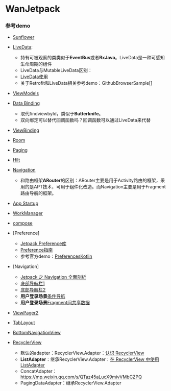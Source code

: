 WanJetpack
==========

### 参考demo

- [Sunflower](https://github.com/android/sunflower)

- [LiveData](https://github.com/android/architecture-components-samples/tree/main/LiveDataSample):
    - 持有可被观察的类类似于**EventBus**或者**RxJava**。LiveData是一种可感知生命周期的组件
    - LiveData与MutableLiveData区别：
    - [LiveData使用](https://www.jianshu.com/p/c69a7db3299a)
    - 关于Retrofit和LiveData相关参考demo：GithubBrowserSample[]
- [ViewModels]()
- [Data Binding]()
    - 取代findviewbyId，类似于**Butterknife**。
    - 双向绑定可以替代回调函数吗？回调函数可以通过LiveData来代替
- [ViewBinding]()
- [Room]()
- [Paging](https://github.com/android/architecture-components-samples/tree/main/PagingWithNetworkSample)
- [Hilt]()
- [Navigation](https://github.com/android/architecture-components-samples/tree/main/NavigationAdvancedSample)
    - 和路由框架**ARouter**的区别：ARouter主要是用于Activity路由的框架，采用的是APT技术，可用于组件化改造。而Navigation主要是用于Fragment路由导航的框架。
- [App Startup]()
- [WorkManager]()
- [compose]()
- [Preference]
    - [Jetpack Preference库](https://developer.android.google.cn/jetpack/androidx/releases/preference?hl=zh_cn)
    - [Preference指南](https://developer.android.google.cn/guide/topics/ui/settings?hl=zh_cn)
    - 参考官方demo：[PreferencesKotlin](https://github.com/android/user-interface-samples/tree/master/PreferencesKotlin)
- [Navigation]
    - [Jetpack 之 Navigation 全面剖析](https://mp.weixin.qq.com/s/qgNbxgB-6qrFzJflqaBUdg)
    - [底部导航栏1](https://www.jianshu.com/p/8ec9f0185777)
    - [底部导航栏2](https://www.jianshu.com/p/729375b932fe)
    - **用户登录场景**[条件导航](https://developer.android.google.cn/guide/navigation/navigation-conditional)
    - **用户登录场景**[Fragment间共享数据](https://developer.android.google.cn/topic/libraries/architecture/viewmodel)
- [ViewPager2](https://github.com/android/views-widgets-samples/tree/main/ViewPager2)
- [TabLayout]()
- [BottomNavigationView]()
- [RecyclerView]()
    - 默认的adapter：RecyclerView.Adapter：[认识 RecyclerView](https://zhuanlan.zhihu.com/p/363343211)
    - **ListAdapter**：继承RecyclerView.Adapter：[在 RecyclerView 中使用 ListAdapter](https://www.jianshu.com/p/16b364e20ee7)
    - ConcatAdapter：https://mp.weixin.qq.com/s/QTaz45aLucX9mivVMbCZPQ
    - PagingDataAdapter：继承RecyclerView.Adapter

